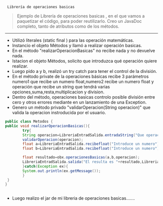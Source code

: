      Librería de operaciones basicas 

> Ejemplo de Librería de operaciones basicas , en el que vamos a paquetizar el código, para poder reutilizarlo.
> Creo un JavaDoc completo, tanto de atributos como de los métodos.
 ___ 

- Utilizó literales (static final ) para las operación matemáticas.
- Instancio el objeto Métodos y llamó a realizar operación basicas.
- En el método "realizarOperacionBasicas" no recibe nada y no devuelve nada.
- Istacion el objeto Métodos, solicito que introduzca qué operación quiere realizar.
- Luego pido a y b, realizó un try catch para tener el control de la división.
- En el método private de la operaciones básicas recibe 3 parámetros numero1 que recibe un numero float,numero2 recibe
  un numero float y operación que recibe
  un string que tendrá varias opciones,suma,resta,multiplicacion y division.
- Dentro del método, operaciones basicas controlo posible división entre cero y otros errores mediante en un lanzamiento
  de una Exception.
- Genero un método privado "validarOperacion(String operacion)" que valida la operacion instroducida por el usuario.


```java
public class Metodos {
public void realizarOperacionBasicas(){
        try{
        String operacion=LibreriaEntradSalida.entradaString("Que operacion quieres hacer "+"( \"+\" = Suma , \"-\" = Resta , \"*\" "+"= Multiplicacion , \"/\" = Division");
        validarOperacion(operacion);
        float a=LibreriaEntradSalida.recibefloat("Introduce un numero");
        float b=LibreriaEntradSalida.recibefloat("Introduce un numero");

        float resultado=obx.operacionesBasicas(a,b,operacion);
        LibreriaEntradSalida.salida("El resulta es "+resultado,LibreriaEntradSalida.SALIDA_CONSOLA);
        }catch(Exception ex){
        System.out.println(ex.getMessage()); 
        }
 }
}
     
```
- Luego realizo el jar de mi libreria de operaciones basicas.......
